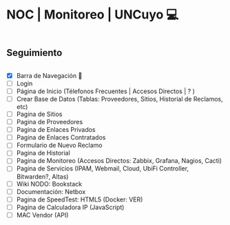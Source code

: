 # NOC | Monitoreo | UNCuyo :computer:
```

```
## Seguimiento
```

```
- [x] Barra de Navegación :bookmark_tabs:
- [ ] Login
- [ ] Página de Inicio (Télefonos Frecuentes | Accesos Directos | ? )
- [ ] Crear Base de Datos (Tablas: Proveedores, Sitios, Historial de Reclamos, etc)
- [ ] Pagina de Sitios
- [ ] Pagina de Proveedores
- [ ] Pagina de Enlaces Privados
- [ ] Pagina de Enlaces Contratados
- [ ] Formulario de Nuevo Reclamo
- [ ] Pagina de Historial
- [ ] Pagina de Monitoreo (Accesos Directos: Zabbix, Grafana, Nagios, Cacti)
- [ ] Pagina de Servicios (IPAM, Webmail, Cloud, UbiFi Controller, Bitwarden?, Altas)
- [ ] Wiki NODO: Bookstack
- [ ] Documentación: Netbox
- [ ] Pagina de SpeedTest: HTML5 (Docker: VER)
- [ ] Pagina de Calculadora IP (JavaScript)
- [ ] MAC Vendor (API)
